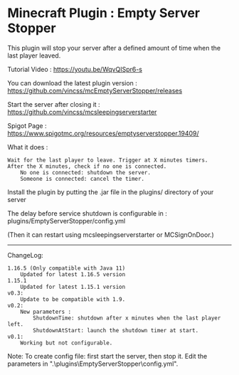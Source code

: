 # Minecraft Plugin : Empty Server Stopper
This plugin will stop your server after a defined amount of time when the last player leaved.

Tutorial Video :
https://youtu.be/WqvQISpr6-s

You can download the latest plugin version :
https://github.com/vincss/mcEmptyServerStopper/releases

Start the server after closing it :
https://github.com/vincss/mcsleepingserverstarter

Spigot Page : 
https://www.spigotmc.org/resources/emptyserverstopper.19409/ 


What it does :

    Wait for the last player to leave. Trigger at X minutes timers.
    After the X minutes, check if no one is connected.
        No one is connected: shutdown the server.
        Someone is connected: cancel the timer.

Install the plugin by putting the .jar file in the plugins/ directory of your server

The delay before service shutdown is configurable in : plugins/EmptyServerStopper/config.yml

(Then it can restart using mcsleepingserverstarter or MCSignOnDoor.)

-----------------

ChangeLog:

    1.16.5 (Only compatible with Java 11)
        Updated for latest 1.16.5 version
    1.15.1
        Updated for latest 1.15.1 version
    v0.3:
        Update to be compatible with 1.9.
    v0.2:
        New parameters :
            ShutdownTime: shutdown after x minutes when the last player left.
            ShutdownAtStart: launch the shutdown timer at start.
    v0.1:
        Working but not configurable.

Note: To create config file: first start the server, then stop it. Edit the parameters in ".\plugins\EmptyServerStopper\config.yml".
